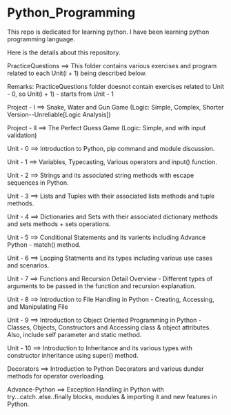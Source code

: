 # Python_Programming
This repo is dedicated for learning python. I have been learning python programming language. 

Here is the details about this repository. 

PracticeQuestions ==> This folder contains various exercises and program related to each Unit(i + 1) being described below.

Remarks: PracticeQuestions folder doesnot contain exercises related to Unit - 0, so Unit(i + 1) - starts from Unit - 1

Project - I ==> Snake, Water and Gun Game (Logic: Simple, Complex, Shorter Version--Unreliable[Logic Analysis])

Project - II ==> The Perfect Guess Game (Logic: Simple, and with input validation)

Unit - 0 ==> Introduction to Python, pip command and module discussion. 

Unit - 1 ==> Variables, Typecasting, Various operators and input() function. 

Unit - 2 ==> Strings and its associated string methods with escape sequences in Python. 

Unit - 3 ==> Lists and Tuples with their associated lists methods and tuple methods. 

Unit - 4 ==> Dictionaries and Sets with their associated dictionary methods and sets methods + sets operations.

Unit - 5 ==> Conditional Statements and its varients including Advance Python - match() method. 

Unit - 6 ==> Looping Statments and its types including various use cases and scenarios. 

Unit - 7 ==> Functions and Recursion Detail Overview - Different types of arguments to be passed in the function and recursion explanation. 

Unit - 8 ==> Introduction to File Handling in Python - Creating, Accessing, and Manipulating File 

Unit - 9 ==> Introduction to Object Oriented Programming in Python - Classes, Objects, Constructors and Accessing class & object attributes. Also, include self parameter and static method. 

Unit - 10 ==> Introduction to Inheritance and its various types with constructor inheritance using super() method.

Decorators ==> Introduction to Python Decorators and various dunder methods for operator overloading.

Advance-Python ==> Exception Handling in Python with try...catch..else..finally blocks, modules & importing it and new features in Python. 
